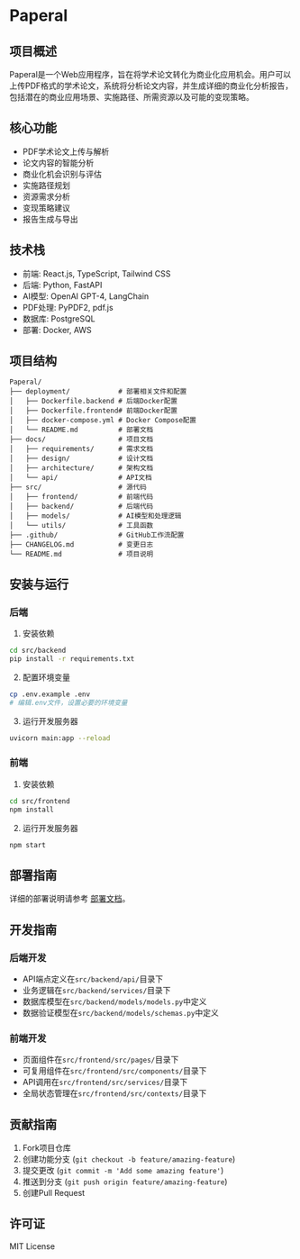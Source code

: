 # Paperal

## 项目概述
Paperal是一个Web应用程序，旨在将学术论文转化为商业化应用机会。用户可以上传PDF格式的学术论文，系统将分析论文内容，并生成详细的商业化分析报告，包括潜在的商业应用场景、实施路径、所需资源以及可能的变现策略。

## 核心功能
- PDF学术论文上传与解析
- 论文内容的智能分析
- 商业化机会识别与评估
- 实施路径规划
- 资源需求分析
- 变现策略建议
- 报告生成与导出

## 技术栈
- 前端: React.js, TypeScript, Tailwind CSS
- 后端: Python, FastAPI
- AI模型: OpenAI GPT-4, LangChain
- PDF处理: PyPDF2, pdf.js
- 数据库: PostgreSQL
- 部署: Docker, AWS

## 项目结构
```
Paperal/
├── deployment/            # 部署相关文件和配置
│   ├── Dockerfile.backend # 后端Docker配置
│   ├── Dockerfile.frontend# 前端Docker配置
│   ├── docker-compose.yml # Docker Compose配置
│   └── README.md          # 部署文档
├── docs/                  # 项目文档
│   ├── requirements/      # 需求文档
│   ├── design/            # 设计文档
│   ├── architecture/      # 架构文档
│   └── api/               # API文档
├── src/                   # 源代码
│   ├── frontend/          # 前端代码
│   ├── backend/           # 后端代码
│   ├── models/            # AI模型和处理逻辑
│   └── utils/             # 工具函数
├── .github/               # GitHub工作流配置
├── CHANGELOG.md           # 变更日志
└── README.md              # 项目说明
```

## 安装与运行

### 后端

1. 安装依赖
```bash
cd src/backend
pip install -r requirements.txt
```

2. 配置环境变量
```bash
cp .env.example .env
# 编辑.env文件，设置必要的环境变量
```

3. 运行开发服务器
```bash
uvicorn main:app --reload
```

### 前端

1. 安装依赖
```bash
cd src/frontend
npm install
```

2. 运行开发服务器
```bash
npm start
```

## 部署指南

详细的部署说明请参考 [部署文档](deployment/README.md)。

## 开发指南

### 后端开发

- API端点定义在`src/backend/api/`目录下
- 业务逻辑在`src/backend/services/`目录下
- 数据库模型在`src/backend/models/models.py`中定义
- 数据验证模型在`src/backend/models/schemas.py`中定义

### 前端开发

- 页面组件在`src/frontend/src/pages/`目录下
- 可复用组件在`src/frontend/src/components/`目录下
- API调用在`src/frontend/src/services/`目录下
- 全局状态管理在`src/frontend/src/contexts/`目录下

## 贡献指南

1. Fork项目仓库
2. 创建功能分支 (`git checkout -b feature/amazing-feature`)
3. 提交更改 (`git commit -m 'Add some amazing feature'`)
4. 推送到分支 (`git push origin feature/amazing-feature`)
5. 创建Pull Request

## 许可证

MIT License